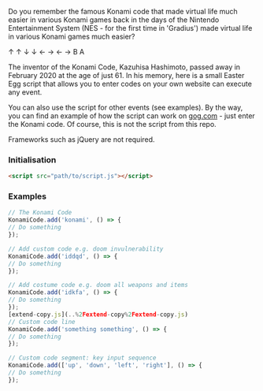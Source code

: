 Do you remember the famous Konami code that made virtual life much easier in various Konami games back in the days of 
the Nintendo Entertainment System (NES - for the first time in 'Gradius') made virtual life in various Konami games 
much easier?

↑ ↑ ↓ ↓ ← → ← → B A

The inventor of the Konami Code, Kazuhisa Hashimoto, passed away in February 2020 at the age of just 61.
In his memory, here is a small Easter Egg script that allows you to enter codes on your own website
can execute any event.

You can also use the script for other events (see examples). By the way, you can find an example of how the script
can work on [gog.com](gog.com) - just enter the Konami code. Of course, this is not the script from this repo.

Frameworks such as jQuery are not required.

### Initialisation
```html
<script src="path/to/script.js"></script>
```

### Examples
```javascript
// The Konami Code
KonamiCode.add('konami', () => {
// Do something
});

// Add custom code e.g. doom invulnerability
KonamiCode.add('iddqd', () => {
// Do something
});

// Add costume code e.g. doom all weapons and items
KonamiCode.add('idkfa', () => {
// Do something
});
[extend-copy.js](..%2Fextend-copy%2Fextend-copy.js)
// Custom code line
KonamiCode.add('something something', () => {
// Do something
});

// Custom code segment: key input sequence
KonamiCode.add(['up', 'down', 'left', 'right'], () => {
// Do something
});
```